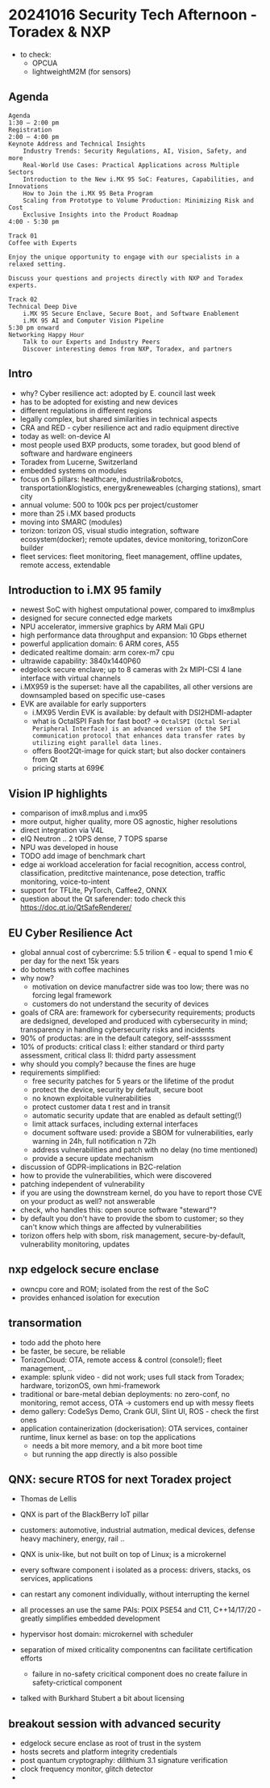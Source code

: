 # 20241016 Security Tech Afternoon - Toradex & NXP

* to check:
  * OPCUA
  * lightweightM2M (for sensors)


## Agenda
```
Agenda
1:30 – 2:00 pm
Registration
2:00 – 4:00 pm
Keynote Address and Technical Insights
	Industry Trends: Security Regulations, AI, Vision, Safety, and more
	Real-World Use Cases: Practical Applications across Multiple Sectors
	Introduction to the New i.MX 95 SoC: Features, Capabilities, and Innovations
	How to Join the i.MX 95 Beta Program
	Scaling from Prototype to Volume Production: Minimizing Risk and Cost
	Exclusive Insights into the Product Roadmap
4:00 - 5:30 pm

Track 01
Coffee with Experts

Enjoy the unique opportunity to engage with our specialists in a relaxed setting.

Discuss your questions and projects directly with NXP and Toradex experts.

Track 02
Technical Deep Dive
	i.MX 95 Secure Enclave, Secure Boot, and Software Enablement
	i.MX 95 AI and Computer Vision Pipeline
5:30 pm onward
Networking Happy Hour
	Talk to our Experts and Industry Peers
	Discover interesting demos from NXP, Toradex, and partners
```

## Intro
* why? Cyber resilience act: adopted by E. council last week
* has to be adopted for existing and new devices
* different regulations in different regions
* legally complex, but shared similarities in technical aspects
* CRA and RED - cyber resilience act and radio equipment directive
* today as well: on-device AI
* most people used BXP products, some toradex, but good blend of software and hardware engineers
* Toradex from Lucerne, Switzerland
* embedded systems on modules
* focus on 5 pillars: healthcare, industrila&robotcs, transportation&logistics, energy&reneweables (charging stations), smart city
* annual volume: 500 to 100k pcs per project/customer
* more than 25 i.MX based products
* moving into SMARC (modules)
* torizon: torizon OS, visual studio integration, software ecosystem(docker); remote updates, device monitoring, torizonCore builder
* fleet services: fleet monitoring, fleet management, offline updates, remote access, extendable

## Introduction to i.MX 95 family
* newest SoC with highest omputational power, compared to imx8mplus
* designed for secure connected edge markets
* NPU accelerator, immersive graphics by ARM Mali GPU
* high performance data throughput and expansion: 10 Gbps ethernet
* powerful application domain: 6 ARM cores, A55
* dedicated realtime domain: arm corex-m7 cpu
* ultrawide capability: 3840x1440P60
* edgelock secure enclave; up to 8 cameras with 2x MIPI-CSI 4 lane interface with virtual channels
* i.MX959 is the superset: have all the capabilites, all other versions are downsampled based on specific use-cases
* EVK are available for early supporters
  * i.MX95 Verdin EVK is available: by default with DSI2HDMI-adapter
  * what is OctalSPI Fash for fast boot? -> `OctalSPI (Octal Serial Peripheral Interface) is an advanced version of the SPI communication protocol that enhances data transfer rates by utilizing eight parallel data lines.`
  * offers Boot2Qt-image for quick start; but also docker containers from Qt
  * pricing starts at 699€

## Vision IP highlights
* comparison of imx8.mplus and i.mx95
* more output, higher quality, more OS agnostic, higher resolutions
* direct integration via V4L
* eIQ Neutron .. 2 tOPS dense, 7 TOPS sparse
* NPU was developed in house
* TODO add image of benchmark chart
* edge ai workload acceleration for facial recognition, access control, classification, preditctive maintenance, pose detection, traffic monitoring, voice-to-intent
* support for TFLite, PyTorch, Caffee2, ONNX
* question about the Qt saferender: todo check this https://doc.qt.io/QtSafeRenderer/

## EU Cyber Resilience Act
* global annual cost of cybercrime: 5.5 trilion € - equal to spend 1 mio € per day for the next 15k years
* do botnets with coffee machines
* why now?
  * motivation on device manufactrer side was too low; there was no forcing legal framework
  * customers do not understand the security of devices
* goals of CRA are: framework for cybersecurity requirements; products are dedsigned, developed and produced with cybersecurity in mind; transparency in handling cybersecurity risks and incidents
* 90% of productas: are in the default category, self-asssssment
* 10% of products: critical class I: either standard or third party assessment, critical class II: thidrd party assessment
* why should you comply? because the fines are huge
* requirements simplified:
  * free security patches for 5 years or the lifetime of the produt
  * protect the device, security by default, secure boot
  * no known exploitable vulnerabilities
  * protect customer data t rest and in transit
  * automatic security update that are enabled as default setting(!)
  * limit attack surfaces, including external interfaces
  * document software used: provide a SBOM
  for vulnerabilities, early warning in 24h, full notification n 72h
  * address vulnerabilities and patch with no delay (no time mentioned)
  * provide a secure update mechanism
* discussion of GDPR-implications in B2C-relation
* how to provide the vulnerabilities, which were discovered
* patching independent of vulnerability
* if you are using the downstream kernel, do you have to report those CVE on your product as well? not answerable
* check, who handles this: open source software "steward"?
* by default you don't have to provide the sbom to customer; so they can't know which things are affected by vulnerabilities
* torizon offers help with sbom, risk management, secure-by-default, vulnerability monitoring, updates

## nxp edgelock secure enclase
* owncpu core and ROM; isolated from the rest of the SoC
* provides enhanced isolation for execution

## transormation
* todo add the photo here
* be faster, be secure, be reliable
* TorizonCloud: OTA, remote access & control (console!); fleet management, ..
* example: splunk video - did not work; uses full stack from Toradex; hardware, torizonOS, own hmi-framework
* traditional or bare-metal debian deployments: no zero-conf, no monitoring, remot access, OTA -> customers end up with messy fleets
* demo gallery: CodeSys Demo, Crank GUI, Slint UI, ROS - check the first ones
* application containerization (dockerisation): OTA services, container runtime, linux kernel as base: on top the applications
  * needs a bit more memory, and a bit more boot time
  * but running the app directly is also possible

## QNX: secure RTOS for next Toradex project
* Thomas de Lellis
* QNX is part of the BlackBerry IoT pillar
* customers: automotive, industrial autmation, medical devices, defense heavy machinery, energy, rail ..
* QNX is unix-like, but not built on top of Linux; is a microkernel
* every software component i isolated as a process: drivers, stacks, os services, applications
* can restart any comonent individually, without interrupting the kernel
* all processes an use the same PAIs: POIX PSE54 and C11, C++14/17/20 - greatly simplifies embedded development
* hypervisor host domain: microkernel with scheduler
* separation of mixed criticality componentns can facilitate certification efforts
  * failure in no-safety cricitical component does no create failure in safety-crictical component

* talked with Burkhard Stubert a bit about licensing

## breakout session with advanced security
* edgelock secure enclase as root of trust in the system
* hosts secrets and platform integrity credentials
* post quantum cryptography: dilithium 3.1 signature verification
* clock frequency monitor, glitch detector
*

